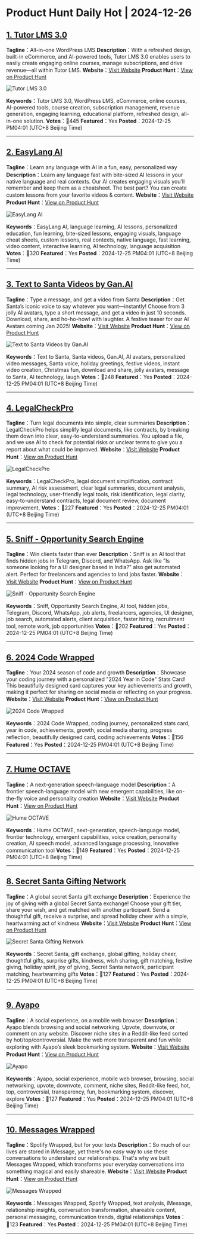 # Product Hunt Daily Hot | 2024-12-26

## [1. Tutor LMS 3.0](https://www.producthunt.com/posts/tutor-lms-3-0?utm_campaign=producthunt-api&utm_medium=api-v2&utm_source=Application%3A+phtrends+%28ID%3A+147529%29)
**Tagline**：All-in-one WordPress LMS
**Description**：With a refreshed design, built-in eCommerce, and AI-powered tools, Tutor LMS 3.0 enables users to easily create engaging online courses, manage subscriptions, and drive revenue—all within Tutor LMS.
**Website**：[Visit Website](https://www.producthunt.com/r/Z5Y744UGHV3FBA?utm_campaign=producthunt-api&utm_medium=api-v2&utm_source=Application%3A+phtrends+%28ID%3A+147529%29)
**Product Hunt**：[View on Product Hunt](https://www.producthunt.com/posts/tutor-lms-3-0?utm_campaign=producthunt-api&utm_medium=api-v2&utm_source=Application%3A+phtrends+%28ID%3A+147529%29)

![Tutor LMS 3.0](https://ph-files.imgix.net/8dcc4cb3-0164-4cb0-96f6-2129a98fe81d.jpeg?auto=format&fit=crop&frame=1&h=512&w=1024)

**Keywords**：Tutor LMS 3.0, WordPress LMS, eCommerce, online courses, AI-powered tools, course creation, subscription management, revenue generation, engaging learning, educational platform, refreshed design, all-in-one solution.
**Votes**：🔺445
**Featured**：Yes
**Posted**：2024-12-25 PM04:01 (UTC+8 Beijing Time)

---

## [2. EasyLang AI](https://www.producthunt.com/posts/easylang-ai?utm_campaign=producthunt-api&utm_medium=api-v2&utm_source=Application%3A+phtrends+%28ID%3A+147529%29)
**Tagline**：Learn any language with AI in a fun, easy, personalized way
**Description**：Learn any language fast with bite-sized AI lessons in your native language and real contexts. Our AI creates engaging visuals you’ll remember and keep them as a cheatsheet. The best part? You can create custom lessons from your favorite videos & content.
**Website**：[Visit Website](https://www.producthunt.com/r/4A7GX64K6ZHRL3?utm_campaign=producthunt-api&utm_medium=api-v2&utm_source=Application%3A+phtrends+%28ID%3A+147529%29)
**Product Hunt**：[View on Product Hunt](https://www.producthunt.com/posts/easylang-ai?utm_campaign=producthunt-api&utm_medium=api-v2&utm_source=Application%3A+phtrends+%28ID%3A+147529%29)

![EasyLang AI](https://ph-files.imgix.net/b44df379-f302-40b5-a380-d4b3bd48d0c3.png?auto=format&fit=crop&frame=1&h=512&w=1024)

**Keywords**：EasyLang AI, language learning, AI lessons, personalized education, fun learning, bite-sized lessons, engaging visuals, language cheat sheets, custom lessons, real contexts, native language, fast learning, video content, interactive learning, AI technology, language acquisition
**Votes**：🔺320
**Featured**：Yes
**Posted**：2024-12-25 PM04:01 (UTC+8 Beijing Time)

---

## [3. Text to Santa Videos by Gan.AI](https://www.producthunt.com/posts/text-to-santa-videos-by-gan-ai?utm_campaign=producthunt-api&utm_medium=api-v2&utm_source=Application%3A+phtrends+%28ID%3A+147529%29)
**Tagline**：Type a message, and get a video from Santa
**Description**：Get Santa’s iconic voice to say whatever you want—instantly! Choose from 3 jolly AI avatars, type a short message, and get a video in just 10 seconds. Download, share, and ho-ho-howl with laughter. A festive teaser for our AI Avatars coming Jan 2025!
**Website**：[Visit Website](https://www.producthunt.com/r/P75YCONHTLQGWU?utm_campaign=producthunt-api&utm_medium=api-v2&utm_source=Application%3A+phtrends+%28ID%3A+147529%29)
**Product Hunt**：[View on Product Hunt](https://www.producthunt.com/posts/text-to-santa-videos-by-gan-ai?utm_campaign=producthunt-api&utm_medium=api-v2&utm_source=Application%3A+phtrends+%28ID%3A+147529%29)

![Text to Santa Videos by Gan.AI](https://ph-files.imgix.net/6677fb0e-6e64-49e7-bec3-ead5be0cf378.png?auto=format&fit=crop&frame=1&h=512&w=1024)

**Keywords**：Text to Santa, Santa videos, Gan.AI, AI avatars, personalized video messages, Santa voice, holiday greetings, festive videos, instant video creation, Christmas fun, download and share, jolly avatars, message to Santa, AI technology, laugh
**Votes**：🔺248
**Featured**：Yes
**Posted**：2024-12-25 PM04:01 (UTC+8 Beijing Time)

---

## [4. LegalCheckPro](https://www.producthunt.com/posts/legalcheckpro?utm_campaign=producthunt-api&utm_medium=api-v2&utm_source=Application%3A+phtrends+%28ID%3A+147529%29)
**Tagline**：Turn legal documents into simple, clear summaries
**Description**：LegalCheckPro helps simplify legal documents, like contracts, by breaking them down into clear, easy-to-understand summaries. You upload a file, and we use AI to check for potential risks or unclear terms to give you a report about what could be improved.
**Website**：[Visit Website](https://www.producthunt.com/r/VQAS3L65BI7S7A?utm_campaign=producthunt-api&utm_medium=api-v2&utm_source=Application%3A+phtrends+%28ID%3A+147529%29)
**Product Hunt**：[View on Product Hunt](https://www.producthunt.com/posts/legalcheckpro?utm_campaign=producthunt-api&utm_medium=api-v2&utm_source=Application%3A+phtrends+%28ID%3A+147529%29)

![LegalCheckPro](https://ph-files.imgix.net/3a86ed6c-aea6-4934-b949-c732dc48fa65.png?auto=format&fit=crop&frame=1&h=512&w=1024)

**Keywords**：LegalCheckPro, legal document simplification, contract summary, AI risk assessment, clear legal summaries, document analysis, legal technology, user-friendly legal tools, risk identification, legal clarity, easy-to-understand contracts, legal document review, document improvement,
**Votes**：🔺227
**Featured**：Yes
**Posted**：2024-12-25 PM04:01 (UTC+8 Beijing Time)

---

## [5. Sniff - Opportunity Search Engine](https://www.producthunt.com/posts/sniff-opportunity-search-engine?utm_campaign=producthunt-api&utm_medium=api-v2&utm_source=Application%3A+phtrends+%28ID%3A+147529%29)
**Tagline**：Win clients faster than ever
**Description**：Sniff is an AI tool that finds hidden jobs in Telegram, Discord, and WhatsApp. Ask like "Is someone looking for a UI designer based in India?" also get automated alert. Perfect for freelancers and agencies to land jobs faster.
**Website**：[Visit Website](https://www.producthunt.com/r/VOWRXD4GEHA5E2?utm_campaign=producthunt-api&utm_medium=api-v2&utm_source=Application%3A+phtrends+%28ID%3A+147529%29)
**Product Hunt**：[View on Product Hunt](https://www.producthunt.com/posts/sniff-opportunity-search-engine?utm_campaign=producthunt-api&utm_medium=api-v2&utm_source=Application%3A+phtrends+%28ID%3A+147529%29)

![Sniff - Opportunity Search Engine](https://ph-files.imgix.net/9a0439cf-eb29-4135-ac48-2cb1e987accb.png?auto=format&fit=crop&frame=1&h=512&w=1024)

**Keywords**：Sniff, Opportunity Search Engine, AI tool, hidden jobs, Telegram, Discord, WhatsApp, job alerts, freelancers, agencies, UI designer, job search, automated alerts, client acquisition, faster hiring, recruitment tool, remote work, job opportunities
**Votes**：🔺202
**Featured**：Yes
**Posted**：2024-12-25 PM04:01 (UTC+8 Beijing Time)

---

## [6. 2024 Code Wrapped](https://www.producthunt.com/posts/2024-code-wrapped?utm_campaign=producthunt-api&utm_medium=api-v2&utm_source=Application%3A+phtrends+%28ID%3A+147529%29)
**Tagline**：Your 2024 season of code and growth
**Description**：Showcase your coding journey with a personalized "2024 Year in Code" Stats Card! This beautifully designed card captures your key achievements and growth, making it perfect for sharing on social media or reflecting on your progress.
**Website**：[Visit Website](https://www.producthunt.com/r/673W23VGIZWT3Q?utm_campaign=producthunt-api&utm_medium=api-v2&utm_source=Application%3A+phtrends+%28ID%3A+147529%29)
**Product Hunt**：[View on Product Hunt](https://www.producthunt.com/posts/2024-code-wrapped?utm_campaign=producthunt-api&utm_medium=api-v2&utm_source=Application%3A+phtrends+%28ID%3A+147529%29)

![2024 Code Wrapped](https://ph-files.imgix.net/51fe6f00-b2af-4ab1-b2bf-6c1d0942d45f.png?auto=format&fit=crop&frame=1&h=512&w=1024)

**Keywords**：2024 Code Wrapped, coding journey, personalized stats card, year in code, achievements, growth, social media sharing, progress reflection, beautifully designed card, coding achievements
**Votes**：🔺156
**Featured**：Yes
**Posted**：2024-12-25 PM04:01 (UTC+8 Beijing Time)

---

## [7. Hume OCTAVE ](https://www.producthunt.com/posts/hume-octave?utm_campaign=producthunt-api&utm_medium=api-v2&utm_source=Application%3A+phtrends+%28ID%3A+147529%29)
**Tagline**：A next-generation speech-language model
**Description**：A frontier speech-language model with new emergent capabilities, like on-the-fly voice and personality creation
**Website**：[Visit Website](https://www.producthunt.com/r/OUQZCEAWE7YH6S?utm_campaign=producthunt-api&utm_medium=api-v2&utm_source=Application%3A+phtrends+%28ID%3A+147529%29)
**Product Hunt**：[View on Product Hunt](https://www.producthunt.com/posts/hume-octave?utm_campaign=producthunt-api&utm_medium=api-v2&utm_source=Application%3A+phtrends+%28ID%3A+147529%29)

![Hume OCTAVE ](https://ph-files.imgix.net/0a40ae04-fd29-44eb-843a-22468c274b17.png?auto=format&fit=crop&frame=1&h=512&w=1024)

**Keywords**：Hume OCTAVE, next-generation, speech-language model, frontier technology, emergent capabilities, voice creation, personality creation, AI speech model, advanced language processing, innovative communication tool
**Votes**：🔺149
**Featured**：Yes
**Posted**：2024-12-25 PM04:01 (UTC+8 Beijing Time)

---

## [8. Secret Santa Gifting Network](https://www.producthunt.com/posts/secret-santa-gifting-network?utm_campaign=producthunt-api&utm_medium=api-v2&utm_source=Application%3A+phtrends+%28ID%3A+147529%29)
**Tagline**：A global secret Santa gift exchange
**Description**：Experience the joy of giving with a global Secret Santa exchange! Choose your gift tier, share your wish, and get matched with another participant. Send a thoughtful gift, receive a surprise, and spread holiday cheer with a simple, heartwarming act of kindness
**Website**：[Visit Website](https://www.producthunt.com/r/GZV32KQWSECDRV?utm_campaign=producthunt-api&utm_medium=api-v2&utm_source=Application%3A+phtrends+%28ID%3A+147529%29)
**Product Hunt**：[View on Product Hunt](https://www.producthunt.com/posts/secret-santa-gifting-network?utm_campaign=producthunt-api&utm_medium=api-v2&utm_source=Application%3A+phtrends+%28ID%3A+147529%29)

![Secret Santa Gifting Network](https://ph-files.imgix.net/e947c937-2941-447a-b46a-51ea254f21fd.png?auto=format&fit=crop&frame=1&h=512&w=1024)

**Keywords**：Secret Santa, gift exchange, global gifting, holiday cheer, thoughtful gifts, surprise gifts, kindness, wish sharing, gift matching, festive giving, holiday spirit, joy of giving, Secret Santa network, participant matching, heartwarming gifts
**Votes**：🔺127
**Featured**：Yes
**Posted**：2024-12-25 PM04:01 (UTC+8 Beijing Time)

---

## [9. Ayapo](https://www.producthunt.com/posts/ayapo?utm_campaign=producthunt-api&utm_medium=api-v2&utm_source=Application%3A+phtrends+%28ID%3A+147529%29)
**Tagline**：A social experience, on a mobile web browser
**Description**：Ayapo blends browsing and social networking. Upvote, downvote, or comment on any website. Discover niche sites in a Reddit-like feed sorted by hot/top/controversial. Make the web more transparent and fun while exploring with Ayapo’s sleek bookmarking system.
**Website**：[Visit Website](https://www.producthunt.com/r/2K3W4MA7BKAY2V?utm_campaign=producthunt-api&utm_medium=api-v2&utm_source=Application%3A+phtrends+%28ID%3A+147529%29)
**Product Hunt**：[View on Product Hunt](https://www.producthunt.com/posts/ayapo?utm_campaign=producthunt-api&utm_medium=api-v2&utm_source=Application%3A+phtrends+%28ID%3A+147529%29)

![Ayapo](https://ph-files.imgix.net/359d1e63-c784-4ca8-9de9-ac7185fb07d9.png?auto=format&fit=crop&frame=1&h=512&w=1024)

**Keywords**：Ayapo, social experience, mobile web browser, browsing, social networking, upvote, downvote, comment, niche sites, Reddit-like feed, hot, top, controversial, transparency, fun, bookmarking system, discover, explore
**Votes**：🔺127
**Featured**：Yes
**Posted**：2024-12-25 PM04:01 (UTC+8 Beijing Time)

---

## [10. Messages Wrapped](https://www.producthunt.com/posts/messages-wrapped?utm_campaign=producthunt-api&utm_medium=api-v2&utm_source=Application%3A+phtrends+%28ID%3A+147529%29)
**Tagline**：Spotify Wrapped, but for your texts
**Description**：So much of our lives are stored in iMessage, yet there's no easy way to use these conversations to understand our relationships. That's why we built Messages Wrapped, which transforms your everyday conversations into something magical and easily shareable.
**Website**：[Visit Website](https://www.producthunt.com/r/LEUHU66JUPCK6Z?utm_campaign=producthunt-api&utm_medium=api-v2&utm_source=Application%3A+phtrends+%28ID%3A+147529%29)
**Product Hunt**：[View on Product Hunt](https://www.producthunt.com/posts/messages-wrapped?utm_campaign=producthunt-api&utm_medium=api-v2&utm_source=Application%3A+phtrends+%28ID%3A+147529%29)

![Messages Wrapped](https://ph-files.imgix.net/3c693966-b3e0-431f-b2e9-fbbd73ae80e7.png?auto=format&fit=crop&frame=1&h=512&w=1024)

**Keywords**：Messages Wrapped, Spotify Wrapped, text analysis, iMessage, relationship insights, conversation transformation, shareable content, personal messaging, communication trends, digital relationships
**Votes**：🔺123
**Featured**：Yes
**Posted**：2024-12-25 PM04:01 (UTC+8 Beijing Time)

---

